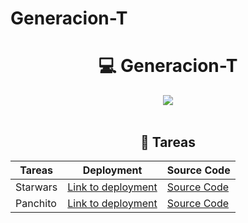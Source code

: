 # Generacion-T

<h1 align="center"> 💻 Generacion-T </h1>
<div align="center">
<img src="https://media.giphy.com/media/1C8bHHJturSx2/giphy.gif"/>
 </div>
<br>

<h2 align="center"> 📝 Tareas </h2>


|Tareas|Deployment  | Source Code |
|--|--|--|
| Starwars | [Link to deployment](https://vicen621.github.io/Starwars-Activity) | [Source Code](https://github.com/vicen621/Generacion-T/tree/master/Starwars-Activity) |
| Panchito | [Link to deployment](#) | [Source Code](https://github.com/vicen621/Generacion-T/tree/master/Panchito) |
